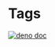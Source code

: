 # Tags

[![deno doc](https://doc.deno.land/badge.svg)](https://doc.deno.land/https/deno.land/x/yxz/tags/mod.ts)

